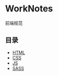 # WorkNotes
前端规范
## 目录
<ul>
<li><a href="./html-guide.md">HTML</a></li>
<li><a href="./css-guide.md">CSS</a></li>
<li><a href="./javascript-guide.md">JS</a></li>
<li><a href="./sass-guide.md">SASS</a></li>
</ul>